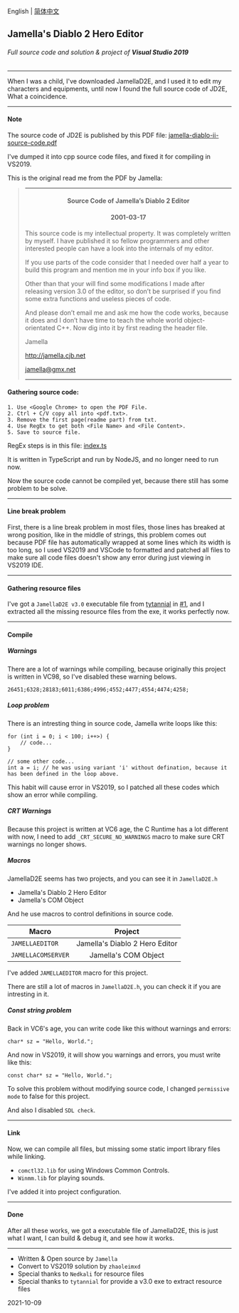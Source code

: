 English | [简体中文](README_zhCN.MD)
## Jamella's Diablo 2 Hero Editor ##
###### Full source code and  solution & project of **Visual Studio 2019**
---------------------------------------------------------------
When I was a child, I've downloaded JamellaD2E, and I used it to edit my characters and equipments, until now I found the full source code of JD2E, What a coincidence.

---------------------------------------------------------------
#### Note
The source code of JD2E is published by this PDF file: [jamella-diablo-ii-source-code.pdf](docs/jamella-diablo-ii-source-code.pdf)

I've dumped it into cpp source code files, and fixed it for compiling in VS2019.


This is the original read me from the PDF by Jamella:
>---------------------------------------------------------------
> #### <center>Source Code of Jamella’s Diablo 2 Editor</center>
> #### <center>2001-03-17</center>
>
>This source code is my intellectual property. It was completely written by myself. I have published it so fellow programmers and other interested people can have a look into the internals of my editor.
>
>If you use parts of the code consider that I needed over half a year to build this program and mention me in your info box if you like.
>
>Other than that your will find some modifications I made after releasing version 3.0 of the editor, so don’t be surprised if you find some extra functions and useless pieces of code.
>
>And please don’t email me and ask me how the code works, because it does and I don’t have time to teach the whole world object-orientated C++. Now dig into it by first reading the header file.
>
>
>
>Jamella
>
>http://jamella.cjb.net
>
>jamella@gmx.net
>
>---------------------------------------------------------------

#### Gathering source code:

```
1. Use <Google Chrome> to open the PDF File.
2. Ctrl + C/V copy all into <pdf.txt>.
3. Remove the first page(readme part) from txt.
4. Use RegEx to get both <File Name> and <File Content>.
5. Save to source file.
```

RegEx steps is in this file: [index.ts](typescript/index.ts)

It is written in TypeScript and run by NodeJS, and no longer need to run now.

Now the source code cannot be compiled yet, because there still has some problem to be solve.

---------------------------------------------------------------
#### Line break problem

First, there is a line break problem in most files, those lines has breaked at wrong position, like in the middle of strings, this problem comes out because PDF file has automatically wrapped at some lines which its width is too long, so I used VS2019 and VSCode to formatted and patched all files to make sure all code files doesn't show any error during just viewing in VS2019 IDE.

---------------------------------------------------------------
#### Gathering resource files

I've got a `JamellaD2E v3.0` executable file from [tytannial](https://github.com/tytannial) in [#1](https://github.com/zhaoleimxd/JamellaD2E/issues/1), and I extracted all the missing resource files from the exe, it works perfectly now.

---------------------------------------------------------------
#### Compile

##### Warnings
There are a lot of warnings while compiling, because originally this project is written in VC98, so I've disabled these warning belows.
```
26451;6328;28183;6011;6386;4996;4552;4477;4554;4474;4258;
```

##### Loop problem
There is an intresting thing in source code, Jamella write loops like this:
```
for (int i = 0; i < 100; i++>) {
    // code...
}

// some other code...
int a = i; // he was using variant 'i' without defination, because it has been defined in the loop above.
```
This habit will cause error in VS2019, so I patched all these codes which show an error while compiling.

##### CRT Warnings
Because this project is written at VC6 age, the C Runtime has a lot different with now, I need to add `_CRT_SECURE_NO_WARNINGS` macro to make sure CRT warnings no longer shows.

##### Macros
JamellaD2E seems has two projects, and you can see it in `JamellaD2E.h`
* Jamella's Diablo 2 Hero Editor
* Jamella's COM Object

And he use macros to control definitions in source code.

Macro|Project
---|:---:
`JAMELLAEDITOR`|Jamella's Diablo 2 Hero Editor
`JAMELLACOMSERVER`|Jamella's COM Object

I've added `JAMELLAEDITOR` macro for this project.

There are still a lot of macros in `JamellaD2E.h`, you can check it if you are intresting in it.

##### Const string problem
Back in VC6's age, you can write code like this without warnings and errors:
```
char* sz = "Hello, World.";
```
And now in VS2019, it will show you warnings and errors, you must write like this:
```
const char* sz = "Hello, World.";
```
To solve this problem without modifying source code, I changed `permissive mode` to false for this project.

And also I disabled `SDL check`.

---------------------------------------------------------------
#### Link
Now, we can compile all files, but missing some static import library files while linking.

* `comctl32.lib` for using Windows Common Controls.
* `Winmm.lib` for playing sounds.

I've added it into project configuration.

---------------------------------------------------------------
#### Done
After all these works, we got a executable file of JamellaD2E, this is just what I want, I can build & debug it, and see how it works.

---------------------------------------------------------------
* Written & Open source by `Jamella`
* Convert to VS2019 solution by `zhaoleimxd`
* Special thanks to `Nedkali` for resource files
* Special thanks to `tytannial` for provide a v3.0 exe to extract resource files

2021-10-09
